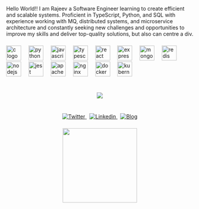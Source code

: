 <p align="left">Hello World!! I am Rajeev a Software Engineer learning to create efficient and scalable systems. Proficient in TypeScript, Python, and SQL with experience working with MQ, distributed systems, and microservice architecture and constantly seeking new challenges and opportunities to improve my skills and deliver top-quality solutions, but also can centre a div.</p>

###

<div align="left">
  <img src="https://cdn.jsdelivr.net/gh/devicons/devicon/icons/c/c-original.svg" height="40" alt="c logo"  />
  <img width="12" />
  <img src="https://cdn.jsdelivr.net/gh/devicons/devicon/icons/python/python-original.svg" height="40" alt="python logo"  />
  <img width="12" />
  <img src="https://cdn.jsdelivr.net/gh/devicons/devicon/icons/javascript/javascript-original.svg" height="40" alt="javascript logo"  />
  <img width="12" />
  <img src="https://cdn.jsdelivr.net/gh/devicons/devicon/icons/typescript/typescript-original.svg" height="40" alt="typescript logo"  />
  <img width="12" />
  <img src="https://cdn.jsdelivr.net/gh/devicons/devicon/icons/react/react-original.svg" height="40" alt="react logo"  />
  <img width="12" />
  <img src="https://cdn.jsdelivr.net/gh/devicons/devicon/icons/express/express-original.svg" height="40" alt="express logo"  />
  <img width="12" />
  <img src="https://cdn.jsdelivr.net/gh/devicons/devicon/icons/mongodb/mongodb-original.svg" height="40" alt="mongodb logo"  />
  <img width="12" />
  <img src="https://cdn.jsdelivr.net/gh/devicons/devicon/icons/redis/redis-original.svg" height="40" alt="redis logo"  />
  <img width="12" />
  <img src="https://cdn.jsdelivr.net/gh/devicons/devicon/icons/nodejs/nodejs-original.svg" height="40" alt="nodejs logo"  />
  <img width="12" />
  <img src="https://cdn.jsdelivr.net/gh/devicons/devicon/icons/jest/jest-plain.svg" height="40" alt="jest logo"  />
  <img width="12" />
  <img src="https://cdn.jsdelivr.net/gh/devicons/devicon/icons/apachekafka/apachekafka-original.svg" height="40" alt="apachekafka logo"  />
  <img width="12" />
  <img src="https://cdn.jsdelivr.net/gh/devicons/devicon/icons/nginx/nginx-original.svg" height="40" alt="nginx logo"  />
  <img width="12" />
  <img src="https://cdn.jsdelivr.net/gh/devicons/devicon/icons/docker/docker-original.svg" height="40" alt="docker logo"  />
  <img width="12" />
  <img src="https://cdn.jsdelivr.net/gh/devicons/devicon/icons/kubernetes/kubernetes-plain.svg" height="40" alt="kubernetes logo"  />
</div>

###
<br>
<div align="center">
  <img src="https://profile-counter.glitch.me/tripathiraj9801/count.svg?"  />
</div>
</br>

###
<p align='center'>
  <a href="https://twitter.com/tripathiraj9801" target="_blank">
    <img src="https://img.shields.io/badge/Twitter-1DA1F2?style=for-the-badge&logo=twitter&logoColor=white" alt="Twitter">
  </a>&nbsp;
  
  <a href="https://www.linkedin.com/in/tripathiraj9801" target="_blank">
    <img src="https://img.shields.io/badge/LinkedIn-0077B5?style=for-the-badge&logo=linkedin&logoColor=white" alt="Linkedin">
  </a>&nbsp;
  
  <a href="https://medium.com/@tripathirajeev9801" target="_blank">
    <img src="https://img.shields.io/badge/-Tech%20Blog-orange?style=for-the-badge" alt="Blog">
  </a>
</p>

###
<div align="center">
  <img height="200" src="https://i.imgflip.com/65efzo.gif"  />
</div>

###
